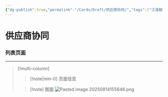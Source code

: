 ```yaml
---
{"dg-publish":true,"permalink":"/Cards/Draft/供应商协同/","tags":["江淮毅昌/蝶创I-MES/MES"]}
---
```



# 供应商协同

### 列表页面

---

> [!multi-column]
> 
> > [!note|min-0] 页面信息
> > 
> 
> > [!note] 图面
> > ![Pasted image 20250814155646.png](/img/user/Extras/Attachments/Pasted%20image%2020250814155646.png)
